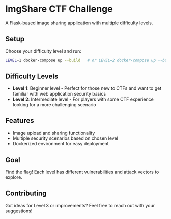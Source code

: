 # ImgShare CTF Challenge

A Flask-based image sharing application with multiple difficulty levels.

## Setup

Choose your difficulty level and run:

```bash
LEVEL=1 docker-compose up --build   # or LEVEL=2 docker-compose up --build
```

## Difficulty Levels

- **Level 1**: Beginner level - Perfect for those new to CTFs and want to get familiar with web application security basics
- **Level 2**: Intermediate level - For players with some CTF experience looking for a more challenging scenario

## Features

- Image upload and sharing functionality
- Multiple security scenarios based on chosen level
- Dockerized environment for easy deployment

## Goal

Find the flag! Each level has different vulnerabilities and attack vectors to explore.

## Contributing

Got ideas for Level 3 or improvements? Feel free to reach out with your suggestions!

